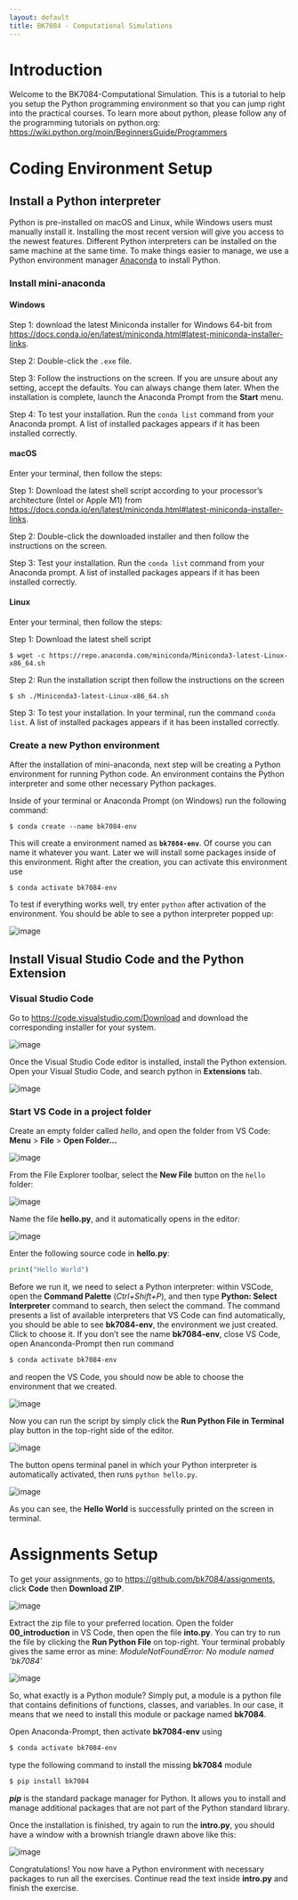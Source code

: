 ```yaml
---
layout: default
title: BK7084 - Computational Simulations
---
```


# Introduction

Welcome to the BK7084-Computational Simulation. This is a tutorial to
help you setup the Python programming environment so that you can jump
right into the practical courses. To learn more about python, please
follow any of the programming tutorials on python.org:
<https://wiki.python.org/moin/BeginnersGuide/Programmers>

# Coding Environment Setup

## Install a Python interpreter

Python is pre-installed on macOS and Linux, while Windows users must
manually install it. Installing the most recent version will give you
access to the newest features. Different Python interpreters can be
installed on the same machine at the same time. To make things easier to
manage, we use a Python environment manager [Anaconda](https://www.anaconda.com/) 
to install Python.

### Install mini-anaconda

#### Windows

  
Step 1: download the latest Miniconda installer for Windows 64-bit from
<https://docs.conda.io/en/latest/miniconda.html#latest-miniconda-installer-links>.

Step 2: Double-click the `.exe` file.

Step 3: Follow the instructions on the screen. If you are unsure about
any setting, accept the defaults. You can always change them later. When
the installation is complete, launch the Anaconda Prompt from the
**Start** menu.

Step 4: To test your installation. Run the `conda list` command from
your Anaconda prompt. A list of installed packages appears if it has
been installed correctly.

#### macOS

  
Enter your terminal, then follow the steps:

Step 1: Download the latest shell script according to your processor’s
architecture (Intel or Apple M1) from
<https://docs.conda.io/en/latest/miniconda.html#latest-miniconda-installer-links>.

Step 2: Double-click the downloaded installer and then follow the
instructions on the screen.

Step 3: Test your installation. Run the `conda list` command from your
Anaconda prompt. A list of installed packages appears if it has been
installed correctly.

#### Linux

  
Enter your terminal, then follow the steps:

Step 1: Download the latest shell script

```shell
$ wget -c https://repo.anaconda.com/miniconda/Miniconda3-latest-Linux-x86_64.sh
```

Step 2: Run the installation script then follow the instructions on the
screen

``` shell
$ sh ./Miniconda3-latest-Linux-x86_64.sh
```

Step 3: To test your installation. In your terminal, run the command
`conda list`. A list of installed packages appears if it has been
installed correctly.

### Create a new Python environment

After the installation of mini-anaconda, next step will be creating a
Python environment for running Python code. An environment contains the
Python interpreter and some other necessary Python packages.

Inside of your terminal or Anaconda Prompt (on Windows) run the
following command:

``` shell
$ conda create --name bk7084-env
```

This will create a environment named as **`bk7084-env`**. Of course you
can name it whatever you want. Later we will install some packages
inside of this environment. Right after the creation, you can activate
this environment use

``` shell
$ conda activate bk7084-env
```

To test if everything works well, try enter `python` after activation of
the environment. You should be able to see a python interpreter popped
up:

![image](assets/../assets/images/crashcourse/linux-prompt.png)

## Install Visual Studio Code and the Python Extension

### Visual Studio Code

Go to <https://code.visualstudio.com/Download> and download the
corresponding installer for your system.

![image](assets/../assets/images/crashcourse/vscode-download.png)

Once the Visual Studio Code editor is installed, install the Python
extension. Open your Visual Studio Code, and search python in
**Extensions** tab.

![image](assets/../assets/images/crashcourse/vscode-ext.png)

### Start VS Code in a project folder

Create an empty folder called *hello*, and open the folder from VS Code:
**Menu** \> **File** \> **Open Folder...**

![image](assets/../assets/images/crashcourse/vscode-open.png)

From the File Explorer toolbar, select the **New File** button on the
`hello` folder:

![image](assets/../assets/images/crashcourse/vscode-new.png)

Name the file **hello.py**, and it automatically opens in the editor:

![image](assets/../assets/images/crashcourse/vscode-newfile.png)

Enter the following source code in **hello.py**:

``` python
print("Hello World")
```

Before we run it, we need to select a Python interpreter: within VSCode,
open the **Command Palette** (*Ctrl+Shift+P*), and then type **Python:
Select Interpreter** command to search, then select the command. The
command presents a list of available interpreters that VS Code can find
automatically, you should be able to see **bk7084-env**, the environment
we just created. Click to choose it. If you don’t see the name
**bk7084-env**, close VS Code, open Ananconda-Prompt then run command

``` bash
$ conda activate bk7084-env
```

and reopen the VS Code, you should now be able to choose the environment
that we created.

![image](assets/../assets/images/crashcourse/vscode-env.png)

Now you can run the script by simply click the **Run Python File in
Terminal** play button in the top-right side of the editor.

![image](assets/../assets/images/crashcourse/vscode-run.png)

The button opens terminal panel in which your Python interpreter is
automatically activated, then runs `python hello.py`.

![image](assets/../assets/images/crashcourse/vscode-tml.png)

As you can see, the **Hello World** is successfully printed on the
screen in terminal.

# Assignments Setup

To get your assignments, go to <https://github.com/bk7084/assignments>,
click **Code** then **Download ZIP**.

![image](assets/../assets/images/crashcourse/assignments.png)

Extract the zip file to your preferred location. Open the folder
**00\_introduction** in VS Code, then open the file **into.py**. You can
try to run the file by clicking the **Run Python File** on top-right.
Your terminal probably gives the same error as mine:
*ModuleNotFoundError: No module named ’bk7084’*

![image](assets/../assets/images/crashcourse/error_msg.png)

So, what exactly is a Python module? Simply put, a module is a python
file that contains definitions of functions, classes, and variables. In
our case, it means that we need to install this module or package named
**bk7084**.

Open Anaconda-Prompt, then activate **bk7084-env** using

``` bash
$ conda activate bk7084-env
```

type the following command to install the missing **bk7084** module

``` bash
$ pip install bk7084
```

***pip*** is the standard package manager for Python. It allows you to
install and manage additional packages that are not part of the Python
standard library.

Once the installation is finished, try again to run the **intro.py**,
you should have a window with a brownish triangle drawn above like this:

![image](assets/../assets/images/crashcourse/intro-cap.png)

Congratulations\! You now have a Python environment with necessary
packages to run all the exercises. Continue read the text inside
**intro.py** and finish the exercise.
